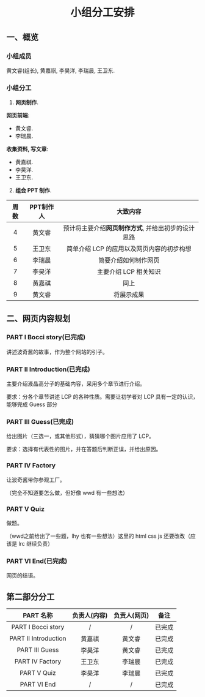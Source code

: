 # <p align="center">小组分工安排</p>

## 一、概览

### 小组成员

黄文睿(组长), 黄嘉祺, 李昊洋, 李瑞晨, 王卫东.

### 小组分工

1. **网页制作**.

**网页前端**:

- 黄文睿.
- 李瑞晨.

**收集资料, 写文章**:

- 黄嘉祺.
- 李昊洋.
- 王卫东.

2. **组会 PPT 制作**.

|周数|PPT制作人|大致内容
|:-:|:-:|:-:|
|4|黄文睿|预计将主要介绍**网页制作方式**, 并给出初步的设计思路|
|5|王卫东|简单介绍 LCP 的应用以及网页内容的初步构想|
|6|李瑞晨|简要介绍如何制作网页|
|7|李昊洋|主要介绍 LCP 相关知识|
|8|黄嘉祺|同上|
|9|黄文睿|将展示成果|

## 二、网页内容规划

### PART I Bocci story(已完成)

讲述波奇酱的故事，作为整个网站的引子。

### PART II Introduction(已完成)

主要介绍液晶高分子的基础内容，采用多个章节进行介绍。

要求：分各个章节讲述 LCP 的各种性质。需要让初学者对 LCP 具有一定的认识，能够完成 Guess 部分

### PART III Guess(已完成)

给出图片（三选一，或其他形式），猜猜哪个图片应用了 LCP。

要求：选择有代表性的图片，并在答题后判断正误，并给出原因。

### PART IV Factory

让波奇酱带你参观工厂。

（完全不知道要怎么做，但好像 wwd 有一些想法）

### PART V Quiz

做题。

（wwd之前给出了一些题，lhy 也有一些想法）这里的 html css js  还要改改（应该是 lrc 继续负责）

### PART VI End(已完成)

网页的结语。

## 第二部分分工

|PART 名称|负责人(内容)|负责人(网页)|备注|
|:-:|:-:|:-:|:-:|
|PART I Bocci story|/|/|已完成|
|PART II Introduction|黄嘉祺|黄文睿|已完成|
|PART III Guess|李昊洋|黄文睿|已完成|
|PART IV Factory|王卫东|李瑞晨|已完成|
|PART V Quiz|李昊洋|李瑞晨|已完成|
|PART VI End|/|/|已完成|
